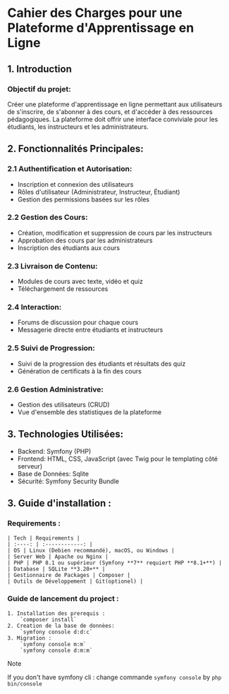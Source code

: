 # Cahier des Charges pour une Plateforme d'Apprentissage en Ligne

## 1. Introduction
### Objectif du projet:


Créer une plateforme d'apprentissage en ligne permettant aux utilisateurs de s'inscrire, de s'abonner à des cours, et d'accéder à des ressources pédagogiques. La plateforme doit offrir une interface conviviale pour les étudiants, les instructeurs et les administrateurs.

## 2. Fonctionnalités Principales:

### 2.1 Authentification et Autorisation:

- Inscription et connexion des utilisateurs
- Rôles d'utilisateur (Administrateur, Instructeur, Étudiant)
- Gestion des permissions basées sur les rôles

### 2.2 Gestion des Cours:

- Création, modification et suppression de cours par les instructeurs
- Approbation des cours par les administrateurs
- Inscription des étudiants aux cours

### 2.3 Livraison de Contenu:

- Modules de cours avec texte, vidéo et quiz
- Téléchargement de ressources

### 2.4 Interaction:

- Forums de discussion pour chaque cours
- Messagerie directe entre étudiants et instructeurs

### 2.5 Suivi de Progression:

- Suivi de la progression des étudiants et résultats des quiz
- Génération de certificats à la fin des cours

### 2.6 Gestion Administrative:

- Gestion des utilisateurs (CRUD)
- Vue d'ensemble des statistiques de la plateforme

## 3. Technologies Utilisées:
- Backend: Symfony (PHP)
- Frontend: HTML, CSS, JavaScript (avec Twig pour le templating côté serveur)
- Base de Données: Sqlite
- Sécurité: Symfony Security Bundle

## 3. Guide d'installation : 
### Requirements : 
    | Tech | Requirements | 
    | :----: | :------------: |
    | OS | Linux (Debien recommandé), macOS, ou Windows |
    | Server Web | Apache ou Nginx |
    | PHP | PHP 8.1 ou supérieur (Symfony **7** requiert PHP **8.1+**) |
    | Database | SQLite **3.20+** |
    | Gestionnaire de Packages | Composer |
    | Outils de Développement | Git(optionel) |

### Guide de lancement du project :
    1. Installation des prerequis : 
        `composer install`
    2. Creation de la base de donnèes:
        `symfony console d:d:c`
    3. Migration :
        `symfony console m:m`
        `symfony console d:m:m`        
    

> [!NOTE]
> If you don't have symfony cli : change commande `symfony console` by `php bin/console`